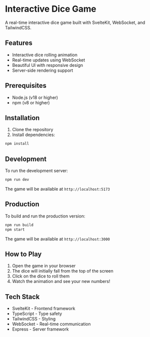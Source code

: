 # Interactive Dice Game

A real-time interactive dice game built with SvelteKit, WebSocket, and TailwindCSS.

## Features

- Interactive dice rolling animation
- Real-time updates using WebSocket
- Beautiful UI with responsive design
- Server-side rendering support

## Prerequisites

- Node.js (v18 or higher)
- npm (v8 or higher)

## Installation

1. Clone the repository
2. Install dependencies:

```bash
npm install
```

## Development

To run the development server:

```bash
npm run dev
```

The game will be available at `http://localhost:5173`

## Production

To build and run the production version:

```bash
npm run build
npm start
```

The game will be available at `http://localhost:3000`

## How to Play

1. Open the game in your browser
2. The dice will initially fall from the top of the screen
3. Click on the dice to roll them
4. Watch the animation and see your new numbers!

## Tech Stack

- SvelteKit - Frontend framework
- TypeScript - Type safety
- TailwindCSS - Styling
- WebSocket - Real-time communication
- Express - Server framework
